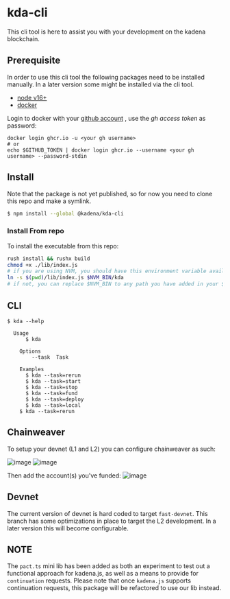 # kda-cli

This cli tool is here to assist you with your development on the kadena
blockchain.

## Prerequisite

In order to use this cli tool the following packages need to be installed
manually. In a later version some might be installed via the cli tool.

- [node v16+](https://nodejs.org/en)
- [docker](https://docs.docker.com/get-docker/)

Login to docker with your
[github account](https://docs.github.com/en/packages/working-with-a-github-packages-registry/working-with-the-container-registry)
, use the _gh access token_ as password:

```
docker login ghcr.io -u <your gh username>
# or
echo $GITHUB_TOKEN | docker login ghcr.io --username <your gh username> --password-stdin
```

## Install

Note that the package is not yet published, so for now you need to clone this
repo and make a symlink.

```bash
$ npm install --global @kadena/kda-cli
```

### Install From repo

To install the executable from this repo:

```bash
rush install && rushx build
chmod +x ./lib/index.js
# if you are using NVM, you should have this environment variable available
ln -s $(pwd)/lib/index.js $NVM_BIN/kda
# if not, you can replace $NVM_BIN to any path you have added in your $PATH
```

## CLI

```
$ kda --help

  Usage
	  $ kda

	Options
		--task  Task

	Examples
	  $ kda --task=rerun
	  $ kda --task=start
	  $ kda --task=stop
	  $ kda --task=fund
	  $ kda --task=deploy
	  $ kda --task=local
    $ kda --task=rerun
```

## Chainweaver

To setup your devnet (L1 and L2) you can configure chainweaver as such:

![image](https://github.com/kadena-community/kadena.js/assets/1508400/41896656-e660-4814-b3bb-c4d68278a61d)
![image](https://github.com/kadena-community/kadena.js/assets/1508400/91dc0b3b-388c-4e59-9401-4f80ce2bdaf9)

Then add the account(s) you've funded:
![image](https://github.com/kadena-community/kadena.js/assets/1508400/b15c7d1b-0c4e-474e-bf75-10a569b003ae)

## Devnet

The current version of devnet is hard coded to target `fast-devnet`. This branch
has some optimizations in place to target the L2 development. In a later version
this will become configurable.

## NOTE

The `pact.ts` mini lib has been added as both an experiment to test out a
functional approach for kadena.js, as well as a means to provide for
`continuation` requests. Please note that once `kadena.js` supports continuation
requests, this package will be refactored to use our lib instead.
